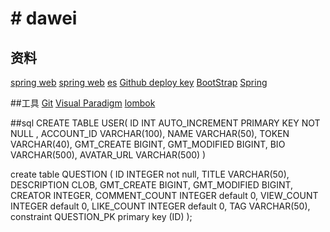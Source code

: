 # #   dawei

##  资料
[spring web](http://spring.io/guides)
[spring web](https://spring.io/guides/gs/serving-web-content/)
[es](https://elasticsearch.cn/explore)
[Github deploy key](https://developer.github.com/v3/guides/managing-deploy-keys/#deploy-keys)
[BootStrap](https://v3.bootcss.com/getting-started/)
[Spring]()

##工具
[Git](https://git-scm.com/dowload)
[Visual Paradigm](https://www.visual-paradigm.com)
[lombok](https://projectlombok.org/)

##sql
CREATE  TABLE USER(
                      ID  INT AUTO_INCREMENT PRIMARY KEY NOT NULL ,
                      ACCOUNT_ID  VARCHAR(100),
                      NAME  VARCHAR(50),
                      TOKEN  VARCHAR(40),
                      GMT_CREATE  BIGINT,
                      GMT_MODIFIED  BIGINT,
                      BIO  VARCHAR(500),
                      AVATAR_URL VARCHAR(500)
)

create table QUESTION
(
    ID            INTEGER not null,
    TITLE         VARCHAR(50),
    DESCRIPTION   CLOB,
    GMT_CREATE    BIGINT,
    GMT_MODIFIED  BIGINT,
    CREATOR       INTEGER,
    COMMENT_COUNT INTEGER default 0,
    VIEW_COUNT    INTEGER default 0,
    LIKE_COUNT    INTEGER default 0,
    TAG           VARCHAR(50),
    constraint QUESTION_PK
        primary key (ID)
);


  
